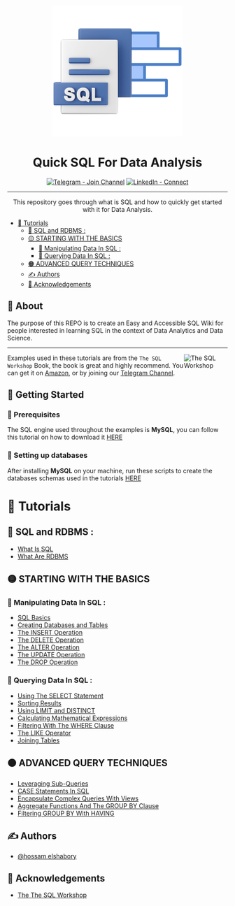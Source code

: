 <p align="center">
  <a href="" rel="noopener">
 <img width=300px height=300px src="LOGO.png" alt="Project logo"></a>
</p>

<h1 align="center">Quick SQL For Data Analysis</h1>

<div align="center">

[![Telegram - Join Channel](https://img.shields.io/badge/Telegram-Join_Channel-blue?style=for-the-badge&logo=Telegram)](https://t.me/project_data_channel)
[![LinkedIn - Connect](https://img.shields.io/badge/LinkedIn-Connect-blue?style=for-the-badge&logo=LinkedIn&logoColor=blue)](https://www.linkedin.com/in/hossam-elshabory/)

</div>

---

<p align="center"> This repository goes through what is SQL and how to quickly get started with it for Data Analysis.
    <br> 
</p>

- [🔰 Tutorials](#-tutorials)
  - [💠 SQL and RDBMS :](#-sql-and-rdbms-)
  - [🟡 STARTING WITH THE BASICS](#-starting-with-the-basics)
    - [📌 Manipulating Data In SQL :](#-manipulating-data-in-sql-)
    - [📌 Querying Data In SQL :](#-querying-data-in-sql-)
  - [🟠 ADVANCED QUERY TECHNIQUES](#-advanced-query-techniques)
  - [✍️ Authors ](#️-authors-)
  - [🎉 Acknowledgements ](#-acknowledgements-)


## 🧐 About <a name = "about"></a>


The purpose of this REPO is to create an Easy and Accessible SQL Wiki for people interested in learning SQL in the context of Data Analytics and Data Science.

***

<img src="https://m.media-amazon.com/images/I/51Jku+rCjlL._AC_SY780_.jpg" align="right"
     alt="The SQL Workshop" width="100" height="120">


Examples used in these tutorials are from the `The SQL Workshop` Book, the book is great and highly recommend. You can get it on [Amazon](https://www.amazon.com/SQL-Workshop-Interactive-Approach-Learning/dp/1838642358), or by joining our [Telegram Channel](https://t.me/project_data_channel).



## 🏁 Getting Started <a name = "getting_started"></a>

### 🔽 Prerequisites 
The SQL engine used throughout the examples is **MySQL**, you can follow this tutorial on how to download it [HERE](https://www.javatpoint.com/how-to-install-mysql#:~:text=Step%201%3A%20Go%20to%20the,community%20server%2C%20which%20you%20want.)


### 🧱 Setting up databases
After installing **MySQL** on your machine, run these scripts to create the databases schemas used in the tutorials [HERE]()


# 🔰 Tutorials 

## 💠 SQL and RDBMS :

- [What Is SQL](https://github.com/hossam-elshabory/Quick-SQL-For-Data/tree/main/1.%20SQL%20and%20RDBMS/01.%20What%20Is%20SQL)
- [What Are RDBMS](https://github.com/hossam-elshabory/Quick-SQL-For-Data/tree/main/1.%20SQL%20and%20RDBMS/02.%20What%20Are%20RDBMS)


## 🟡 STARTING WITH THE BASICS
### 📌 Manipulating Data In SQL :

- [SQL Basics](https://github.com/hossam-elshabory/Quick-SQL-For-Data/tree/main/2.%20STARTING%20WITH%20THE%20BASICS/Manipulating%20Data%20In%20SQL/01.%20SQL%20Basics)
- [Creating Databases and Tables](https://github.com/hossam-elshabory/Quick-SQL-For-Data/tree/main/2.%20STARTING%20WITH%20THE%20BASICS/Manipulating%20Data%20In%20SQL/02.%20Creating%20Databases%20and%20Tables)
- [The INSERT Operation](https://github.com/hossam-elshabory/Quick-SQL-For-Data/tree/main/2.%20STARTING%20WITH%20THE%20BASICS/Manipulating%20Data%20In%20SQL/03.%20The%20INSERT%20Operation)
- [The DELETE Operation](https://github.com/hossam-elshabory/Quick-SQL-For-Data/tree/main/2.%20STARTING%20WITH%20THE%20BASICS/Manipulating%20Data%20In%20SQL/04.%20The%20DELETE%20Operation)
- [The ALTER Operation](https://github.com/hossam-elshabory/Quick-SQL-For-Data/tree/main/2.%20STARTING%20WITH%20THE%20BASICS/Manipulating%20Data%20In%20SQL/05.%20The%20ALTER%20Operation)
- [The UPDATE Operation](https://github.com/hossam-elshabory/Quick-SQL-For-Data/tree/main/2.%20STARTING%20WITH%20THE%20BASICS/Manipulating%20Data%20In%20SQL/06.%20The%20Update%20Operation)
- [The DROP Operation](https://github.com/hossam-elshabory/Quick-SQL-For-Data/tree/main/2.%20STARTING%20WITH%20THE%20BASICS/Manipulating%20Data%20In%20SQL/07.%20The%20DROP%20Operation)


### 📌 Querying Data In SQL :

- [Using The SELECT Statement](https://github.com/hossam-elshabory/Quick-SQL-For-Data/tree/main/2.%20STARTING%20WITH%20THE%20BASICS/Querying%20Data%20In%20SQL/08.%20Using%20The%20SELECT%20Statement)
- [Sorting Results](https://github.com/hossam-elshabory/Quick-SQL-For-Data/tree/main/2.%20STARTING%20WITH%20THE%20BASICS/Querying%20Data%20In%20SQL/09.%20Sorting%20Results)
- [Using LIMIT and DISTINCT](https://github.com/hossam-elshabory/Quick-SQL-For-Data/tree/main/2.%20STARTING%20WITH%20THE%20BASICS/Querying%20Data%20In%20SQL/10.%20Using%20LIMIT%20and%20DISTINCT)
- [Calculating Mathematical Expressions](https://github.com/hossam-elshabory/Quick-SQL-For-Data/tree/main/2.%20STARTING%20WITH%20THE%20BASICS/Querying%20Data%20In%20SQL/11.%20Calculating%20Mathematical%20Expressions)
- [Filtering With The WHERE Clause](https://github.com/hossam-elshabory/Quick-SQL-For-Data/tree/main/2.%20STARTING%20WITH%20THE%20BASICS/Querying%20Data%20In%20SQL/12.%20Filtering%20With%20The%20WHERE%20Clause)
- [The LIKE Operator](https://github.com/hossam-elshabory/Quick-SQL-For-Data/tree/main/2.%20STARTING%20WITH%20THE%20BASICS/Querying%20Data%20In%20SQL/13.%20The%20LIKE%20Operator)
- [Joining Tables](https://github.com/hossam-elshabory/Quick-SQL-For-Data/tree/main/2.%20STARTING%20WITH%20THE%20BASICS/Querying%20Data%20In%20SQL/14.%20Joining%20Tables)  


## 🟠 ADVANCED QUERY TECHNIQUES

- [Leveraging Sub-Queries](https://github.com/hossam-elshabory/Quick-SQL-For-Data/tree/main/3.%20ADV-QUERY%20TECHNIQUES/01.%20Leveraging%20Sub-Queries)
- [CASE Statements In SQL](https://github.com/hossam-elshabory/Quick-SQL-For-Data/tree/main/3.%20ADV-QUERY%20TECHNIQUES/02.%20CASE%20Statements%20In%20SQL) 
- [Encapsulate Complex Queries With Views](https://github.com/hossam-elshabory/Quick-SQL-For-Data/tree/main/3.%20ADV-QUERY%20TECHNIQUES/03.%20Encapsulate%20Complex%20Queries%20With%20Views) 
- [Aggregate Functions And The GROUP BY Clause](https://github.com/hossam-elshabory/Quick-SQL-For-Data/tree/main/3.%20ADV-QUERY%20TECHNIQUES/04.%20Aggregate%20Functions%20And%20The%20GROUP%20BY%20Clause)
- [Filtering GROUP BY With HAVING](https://github.com/hossam-elshabory/Quick-SQL-For-Data/tree/main/3.%20ADV-QUERY%20TECHNIQUES/05.%20Filtering%20GROUP%20BY%20With%20HAVING)


## ✍️ Authors <a name = "authors"></a>
- [@hossam elshabory](https://github.com/hossam-elshabory)


## 🎉 Acknowledgements <a name = "acknowledgement"></a>
+ [The The SQL Workshop](https://www.packtpub.com/product/the-sql-workshop/9781838642358)
